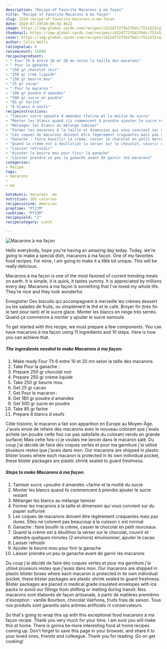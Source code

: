 ```yaml
---
description: "Recipe of Favorite Macarons à ma façon"
title: "Recipe of Favorite Macarons à ma façon"
slug: 2254-recipe-of-favorite-macarons-a-ma-facon
date: 2020-07-29T20:00:03.462Z
image: https://img-global.cpcdn.com/recipes/cb22d772f5b2f6dc/751x532cq70/macarons-a-ma-facon-photo-principale-de-la-recette.jpg
thumbnail: https://img-global.cpcdn.com/recipes/cb22d772f5b2f6dc/751x532cq70/macarons-a-ma-facon-photo-principale-de-la-recette.jpg
cover: https://img-global.cpcdn.com/recipes/cb22d772f5b2f6dc/751x532cq70/macarons-a-ma-facon-photo-principale-de-la-recette.jpg
author: Celia Wells
ratingvalue: 4
reviewcount: 15099
recipeingredient:
- " Four Th 6 entre 10 et 20 mn selon la taille des macarons"
- " Pour la ganache "
- "250 gr chocolat noir"
- "250 gr crme liquide"
- "250 gr beurre mou"
- "25 gr cacao"
- " Pour le macaron "
- "180 gr poudre d amandes"
- "500 gr sucre en poudre"
- "85 gr farine"
- "8 blancs d oeufs"
recipeinstructions:
- "Tamiser sucre +poudre d amandes +farine et la moitié du sucre"
- "Monter les blancs quand ils commencent à prendre ajouter le sucre restant"
- "Mélanger les blancs au mélange tamiser"
- "Former les macarons à la taille et dimension qui vous convient sur du papier sulfurisé"
- "Les coques de macarons doivent être légèrement craquantes mais pas dures. Elles ne colorent pas beaucoup à la cuisson c est normal"
- "Ganache : faire bouillir la crème, casser le chocolat en petit morceaux."
- "Quand la crème est à ébullition la verser sur le chocolat, couvrir et attendre quelques minutes (2 environs) émulsionner, ajouter le cacao"
- "Laisser refroidir"
- "Ajouter le beurre mou pour finir la ganache"
- "Laisser prendre un peu la ganache avant de garnir les macarons"
categories:
- Recipe
tags:
- macarons
- 
- ma

katakunci: macarons  ma 
nutrition: 263 calories
recipecuisine: American
preptime: "PT27M"
cooktime: "PT33M"
recipeyield: "2"
recipecategory: Lunch

---
```



![Macarons à ma façon](https://img-global.cpcdn.com/recipes/cb22d772f5b2f6dc/751x532cq70/macarons-a-ma-facon-photo-principale-de-la-recette.jpg)

Hello everybody, hope you're having an amazing day today. Today, we're going to make a special dish, macarons à ma façon. One of my favorites food recipes. For mine, I am going to make it a little bit unique. This will be really delicious.

Macarons à ma façon is one of the most favored of current trending meals on earth. It is simple, it is quick, it tastes yummy. It is appreciated by millions every day. Macarons à ma façon is something that I've loved my whole life. They're nice and they look wonderful.

Enregistrer Des biscuits qui accompagnent à merveille les crèmes dessert ou les salades de fruits, ou simplement le thé et le café. Broyer fin (très fin le tant pour tant) et le sucre glace. Monter les blancs en neige très serrés. Quand ça commence à monter y ajouter le sucre semoule.


To get started with this recipe, we must prepare a few components. You can have macarons à ma façon using 11 ingredients and 10 steps. Here is how you can achieve that.

<!--inarticleads1-->

##### The ingredients needed to make Macarons à ma façon:

1. Make ready  Four Th 6 entre 10 et 20 mn selon la taille des macarons
1. Take  Pour la ganache :
1. Prepare 250 gr chocolat noir
1. Prepare 250 gr crème liquide
1. Take 250 gr beurre mou
1. Get 25 gr cacao
1. Get  Pour le macaron :
1. Get 180 gr poudre d amandes
1. Get 500 gr sucre en poudre
1. Take 85 gr farine
1. Prepare 8 blancs d oeufs


Côté histoire, le macaron a fait son apparition en Europe au Moyen-Âge. J&#39;avais envie de refaire des macarons avec le nouveau colorant que j&#39;avais acheté (en poudre cette fois car pas satisfaite du colorant vendu en grande surface) Mais cette fois-ci je voulais me lancer dans le macaron salé. Du coup j&#39;ai décidé de faire des coques vertes et pour ma garniture j&#39;ai utilisé plusieurs restes que j&#39;avais dans mon. Our macarons are shipped in plastic blister boxes where each macaron is protected in its own individual pocket, these blister packages are plastic shrink sealed to guard freshness. 

<!--inarticleads2-->

##### Steps to make Macarons à ma façon:

1. Tamiser sucre +poudre d amandes +farine et la moitié du sucre
1. Monter les blancs quand ils commencent à prendre ajouter le sucre restant
1. Mélanger les blancs au mélange tamiser
1. Former les macarons à la taille et dimension qui vous convient sur du papier sulfurisé
1. Les coques de macarons doivent être légèrement craquantes mais pas dures. Elles ne colorent pas beaucoup à la cuisson c est normal
1. Ganache : faire bouillir la crème, casser le chocolat en petit morceaux.
1. Quand la crème est à ébullition la verser sur le chocolat, couvrir et attendre quelques minutes (2 environs) émulsionner, ajouter le cacao
1. Laisser refroidir
1. Ajouter le beurre mou pour finir la ganache
1. Laisser prendre un peu la ganache avant de garnir les macarons


Du coup j&#39;ai décidé de faire des coques vertes et pour ma garniture j&#39;ai utilisé plusieurs restes que j&#39;avais dans mon. Our macarons are shipped in plastic blister boxes where each macaron is protected in its own individual pocket, these blister packages are plastic shrink sealed to guard freshness. Blister packages are placed in medical grade insulated envelopes with ice packs to avoid our fillings from shifting or melting during transit. Nos macarons sont élaborés de façon artisanale, à partir de matières premières d&#39;exception : vanille Bourbon, chocolat Valrhona, fruits frais de saison. Tous nos produits sont garantis sans arômes artificiels ni conservateurs. 

So that's going to wrap this up with this exceptional food macarons à ma façon recipe. Thank you very much for your time. I am sure you will make this at home. There is gonna be more interesting food at home recipes coming up. Don't forget to save this page in your browser, and share it to your loved ones, friends and colleague. Thank you for reading. Go on get cooking!
